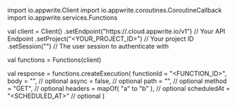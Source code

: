import io.appwrite.Client
import io.appwrite.coroutines.CoroutineCallback
import io.appwrite.services.Functions

val client = Client()
    .setEndpoint("https://<REGION>.cloud.appwrite.io/v1") // Your API Endpoint
    .setProject("<YOUR_PROJECT_ID>") // Your project ID
    .setSession("") // The user session to authenticate with

val functions = Functions(client)

val response = functions.createExecution(
    functionId = "<FUNCTION_ID>",
    body = "<BODY>", // optional
    async = false, // optional
    path = "<PATH>", // optional
    method = "GET", // optional
    headers = mapOf( "a" to "b" ), // optional
    scheduledAt = "<SCHEDULED_AT>" // optional
)
